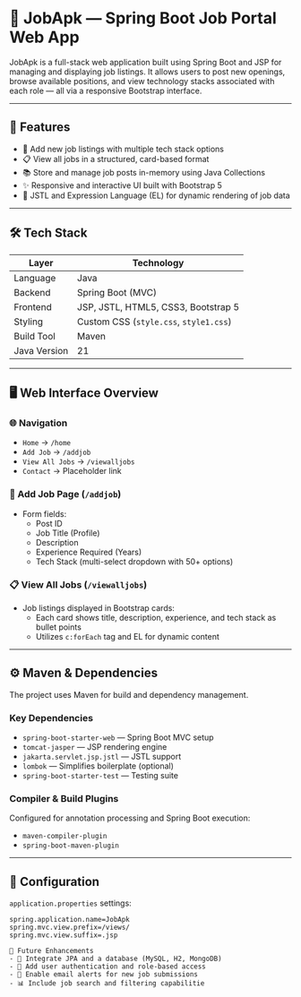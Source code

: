 # 📄 JobApk — Spring Boot Job Portal Web App

JobApk is a full-stack web application built using Spring Boot and JSP for managing and displaying job listings. It allows users to post new openings, browse available positions, and view technology stacks associated with each role — all via a responsive Bootstrap interface.

---

## 🚀 Features

- 🧾 Add new job listings with multiple tech stack options
- 📋 View all jobs in a structured, card-based format
- 📚 Store and manage job posts in-memory using Java Collections
- ✨ Responsive and interactive UI built with Bootstrap 5
- 🔧 JSTL and Expression Language (EL) for dynamic rendering of job data

---

## 🛠️ Tech Stack

| Layer        | Technology                                   |
|-------------|-----------------------------------------------|
| Language     | Java                                         |
| Backend      | Spring Boot (MVC)                           |
| Frontend     | JSP, JSTL, HTML5, CSS3, Bootstrap 5         |
| Styling      | Custom CSS (`style.css`, `style1.css`)      |
| Build Tool   | Maven                                        |
| Java Version | 21                                           |

---

## 🖥️ Web Interface Overview

### 🌐 Navigation

- `Home` → `/home`
- `Add Job` → `/addjob`
- `View All Jobs` → `/viewalljobs`
- `Contact` → Placeholder link

### 📝 Add Job Page (`/addjob`)

- Form fields:
  - Post ID
  - Job Title (Profile)
  - Description
  - Experience Required (Years)
  - Tech Stack (multi-select dropdown with 50+ options)

### 📋 View All Jobs (`/viewalljobs`)

- Job listings displayed in Bootstrap cards:
  - Each card shows title, description, experience, and tech stack as bullet points
  - Utilizes `c:forEach` tag and EL for dynamic content

---

## ⚙️ Maven & Dependencies

The project uses Maven for build and dependency management.

### Key Dependencies

- `spring-boot-starter-web` — Spring Boot MVC setup
- `tomcat-jasper` — JSP rendering engine
- `jakarta.servlet.jsp.jstl` — JSTL support
- `lombok` — Simplifies boilerplate (optional)
- `spring-boot-starter-test` — Testing suite

### Compiler & Build Plugins

Configured for annotation processing and Spring Boot execution:
- `maven-compiler-plugin`
- `spring-boot-maven-plugin`

---

## 🔧 Configuration

`application.properties` settings:
```properties
spring.application.name=JobApk
spring.mvc.view.prefix=/views/
spring.mvc.view.suffix=.jsp

🔮 Future Enhancements
- 🔗 Integrate JPA and a database (MySQL, H2, MongoDB)
- 🔐 Add user authentication and role-based access
- 📧 Enable email alerts for new job submissions
- 📊 Include job search and filtering capabilitie
